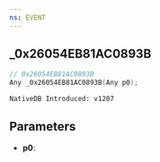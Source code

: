 ```yaml
---
ns: EVENT
---
```

## _0x26054EB81AC0893B

```c
// 0x26054EB81AC0893B
Any _0x26054EB81AC0893B(Any p0);
```

```
NativeDB Introduced: v1207
```

## Parameters
* **p0**:
